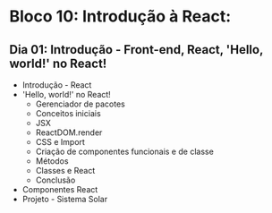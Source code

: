 # Bloco 10: Introdução à React:
## Dia 01: Introdução - Front-end, React, 'Hello, world!' no React!

* Introdução - React
* 'Hello, world!' no React!
  * Gerenciador de pacotes
  * Conceitos iniciais
  * JSX
  * ReactDOM.render
  * CSS e Import
  * Criação de componentes funcionais e de classe
  * Métodos
  * Classes e React
  * Conclusão
* Componentes React
* Projeto - Sistema Solar
